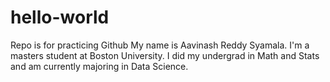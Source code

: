 # hello-world
Repo is for practicing Github
My name is Aavinash Reddy Syamala. I'm a masters student at Boston University. 
I did my undergrad in Math and Stats and am currently majoring in Data Science.
